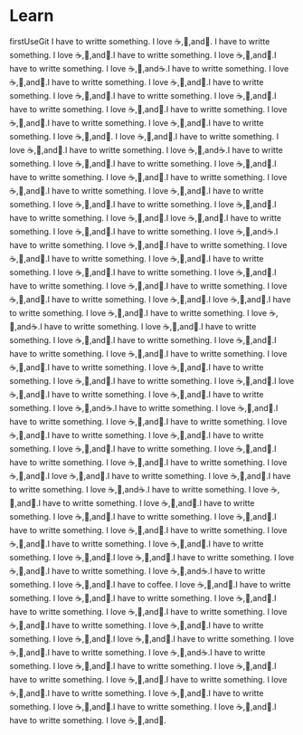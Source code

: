 Learn
=====

firstUseGit
I have to writte something.
I love :coffee:,:pizza:,and:dancer:.
I have to writte something.
I love :coffee:,:pizza:,and:dancer:.I have to writte something.
I love :coffee:,:pizza:,and:dancer:.I have to writte something.
I love :coffee:,:pizza:,and:coffee:.I have to writte something.
I love :coffee:,:pizza:,and:dancer:.I have to writte something.
I love :coffee:,:pizza:,and:dancer:.I have to writte something.
I love :coffee:,:pizza:,and:dancer:.I have to writte something.
I love :coffee:,:pizza:,and:dancer:.I have to writte something.
I love :coffee:,:pizza:,and:dancer:.I have to writte something.
I love :coffee:,:pizza:,and:dancer:.I have to writte something.
I love :coffee:,:pizza:,and:dancer:.I have to writte something.
I love :coffee:,:pizza:,and:dancer:.
I love :coffee:,:pizza:,and:dancer:.I have to writte something.
I love :coffee:,:pizza:,and:dancer:.I have to writte something.
I love :coffee:,:pizza:,and:coffee:.I have to writte something.
I love :coffee:,:pizza:,and:dancer:.I have to writte something.
I love :coffee:,:pizza:,and:dancer:.I have to writte something.
I love :coffee:,:pizza:,and:dancer:.I have to writte something.
I love :coffee:,:pizza:,and:dancer:.I have to writte something.
I love :coffee:,:pizza:,and:dancer:.I have to writte something.
I love :coffee:,:pizza:,and:dancer:.I have to writte something.
I love :coffee:,:pizza:,and:dancer:.I have to writte something.
I love :coffee:,:pizza:,and:dancer:.I love :coffee:,:pizza:,and:dancer:.I have to writte something.
I love :coffee:,:pizza:,and:dancer:.I have to writte something.
I love :coffee:,:pizza:,and:coffee:.I have to writte something.
I love :coffee:,:pizza:,and:dancer:.I have to writte something.
I love :coffee:,:pizza:,and:dancer:.I have to writte something.
I love :coffee:,:pizza:,and:dancer:.I have to writte something.
I love :coffee:,:pizza:,and:dancer:.I have to writte something.
I love :coffee:,:pizza:,and:dancer:.I have to writte something.
I love :coffee:,:pizza:,and:dancer:.I have to writte something.
I love :coffee:,:pizza:,and:dancer:.I have to writte something.
I love :coffee:,:pizza:,and:dancer:.I love :coffee:,:pizza:,and:dancer:.I have to writte something.
I love :coffee:,:pizza:,and:dancer:.I have to writte something.
I love :coffee:,:pizza:,and:coffee:.I have to writte something.
I love :coffee:,:pizza:,and:dancer:.I have to writte something.
I love :coffee:,:pizza:,and:dancer:.I have to writte something.
I love :coffee:,:pizza:,and:dancer:.I have to writte something.
I love :coffee:,:pizza:,and:dancer:.I have to writte something.
I love :coffee:,:pizza:,and:dancer:.I have to writte something.
I love :coffee:,:pizza:,and:dancer:.I have to writte something.
I love :coffee:,:pizza:,and:dancer:.I have to writte something.
I love :coffee:,:pizza:,and:dancer:.I love :coffee:,:pizza:,and:dancer:.I have to writte something.
I love :coffee:,:pizza:,and:dancer:.I have to writte something.
I love :coffee:,:pizza:,and:coffee:.I have to writte something.
I love :coffee:,:pizza:,and:dancer:.I have to writte something.
I love :coffee:,:pizza:,and:dancer:.I have to writte something.
I love :coffee:,:pizza:,and:dancer:.I have to writte something.
I love :coffee:,:pizza:,and:dancer:.I have to writte something.
I love :coffee:,:pizza:,and:dancer:.I have to writte something.
I love :coffee:,:pizza:,and:dancer:.I have to writte something.
I love :coffee:,:pizza:,and:dancer:.I have to writte something.
I love :coffee:,:pizza:,and:dancer:.I love :coffee:,:pizza:,and:dancer:.I have to writte something.
I love :coffee:,:pizza:,and:dancer:.I have to writte something.
I love :coffee:,:pizza:,and:coffee:.I have to writte something.
I love :coffee:,:pizza:,and:dancer:.I have to writte something.
I love :coffee:,:pizza:,and:dancer:.I have to writte something.
I love :coffee:,:pizza:,and:dancer:.I have to writte something.
I love :coffee:,:pizza:,and:dancer:.I have to writte something.
I love :coffee:,:pizza:,and:dancer:.I have to writte something.
I love :coffee:,:pizza:,and:dancer:.I have to writte something.
I love :coffee:,:pizza:,and:dancer:.I have to writte something.
I love :coffee:,:pizza:,and:dancer:.I love :coffee:,:pizza:,and:dancer:.I have to writte something.
I love :coffee:,:pizza:,and:dancer:.I have to writte something.
I love :coffee:,:pizza:,and:coffee:.I have to writte something.
I love :coffee:,:pizza:,and:dancer:.I have to coffee.
I love :coffee:,:pizza:,and:dancer:.I have to writte something.
I love :coffee:,:pizza:,and:dancer:.I have to writte something.
I love :coffee:,:pizza:,and:dancer:.I have to writte something.
I love :coffee:,:pizza:,and:dancer:.I have to writte something.
I love :coffee:,:pizza:,and:dancer:.I have to writte something.
I love :coffee:,:pizza:,and:dancer:.I have to writte something.
I love :coffee:,:pizza:,and:dancer:.I love :coffee:,:pizza:,and:dancer:.I have to writte something.
I love :coffee:,:pizza:,and:dancer:.I have to writte something.
I love :coffee:,:pizza:,and:coffee:.I have to writte something.
I love :coffee:,:pizza:,and:dancer:.I have to writte something.
I love :coffee:,:pizza:,and:dancer:.I have to writte something.
I love :coffee:,:pizza:,and:dancer:.I have to writte something.
I love :coffee:,:pizza:,and:dancer:.I have to writte something.
I love :coffee:,:pizza:,and:dancer:.I have to writte something.
I love :coffee:,:pizza:,and:dancer:.I have to writte something.
I love :coffee:,:pizza:,and:dancer:.I have to writte something.
I love :coffee:,:pizza:,and:dancer:.